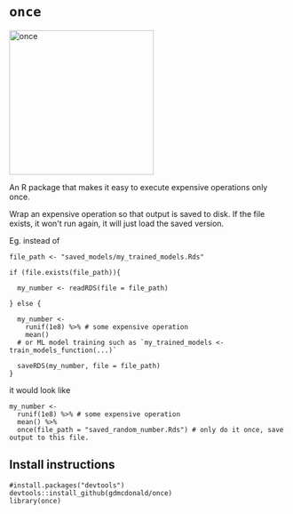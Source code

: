 # `once`

<img width="260" alt="once" src="https://user-images.githubusercontent.com/20785842/187124151-f16587c9-bc87-4deb-8c75-7943a2126f14.png">

An R package that makes it easy to execute expensive operations only once.

Wrap an expensive operation so that output is saved to disk. If the file exists, it won't run again, it will just load the saved version. 

Eg. instead of 

```{r}
file_path <- "saved_models/my_trained_models.Rds"

if (file.exists(file_path)){

  my_number <- readRDS(file = file_path)

} else {

  my_number <-
    runif(1e8) %>% # some expensive operation
    mean()
  # or ML model training such as `my_trained_models <- train_models_function(...)`
  
  saveRDS(my_number, file = file_path)
}
```

it would look like

```{r}
my_number <-
  runif(1e8) %>% # some expensive operation
  mean() %>%
  once(file_path = "saved_random_number.Rds") # only do it once, save output to this file.
```

## Install instructions

```{r}
#install.packages("devtools")
devtools::install_github(gdmcdonald/once)
library(once)
```
